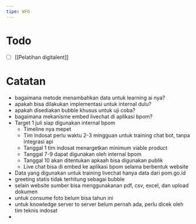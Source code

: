 ```yaml
---
tipe: WFO
---
```

# Todo
- [ ] [[Pelatihan digitalent]] 
# Catatan
- bagaimana metode menambahkan data untuk learning ai nya?
- apakah bisa dilakukan implementasi untuk internal dulu?
- apakah disediakan bubble khusus untuk uji coba?
- bagaimana mekanisme embed livechat di aplikasi bpom?
- Target 1 juli siap digunakan internal bpom
	- Timeline nya mepet
	- Tim indosat perlu waktu 2-3 mingguan untuk training chat bot, tanpa integrasi api
	- Tanggal 1 tim indosat menargetkan minimum viable product
	- Tanggal 7-9 dapat digunakan oleh internal bpom
	- Tanggal 10 akan ditentukan apkaah bisa digunakan publik
	- Live chat bisa di embed ke aplikasi bpom selama berbentuk website
- Data yang digunakan untuk training livechat hanya data dari pom.go.id
- greeting statis tidak terhitung sebagai bubble
- selain website sumber bisa menggunakanan pdf, csv, excel, dan upload dokumen
- untuk consume foto belum bisa tahun ini
- untuk knowledge server to server belum pernah ada, perlu dicek oleh tim teknis indosat
- 